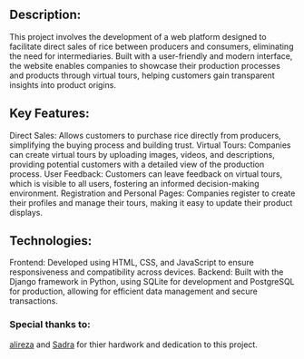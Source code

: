 ## Description:
This project involves the development of a web platform designed to facilitate direct sales of rice between producers and consumers, eliminating the need for intermediaries. Built with a user-friendly and modern interface, the website enables companies to showcase their production processes and products through virtual tours, helping customers gain transparent insights into product origins.
## Key Features:
Direct Sales: Allows customers to purchase rice directly from producers, simplifying the buying process and building trust.
Virtual Tours: Companies can create virtual tours by uploading images, videos, and descriptions, providing potential customers with a detailed view of the production process.
User Feedback: Customers can leave feedback on virtual tours, which is visible to all users, fostering an informed decision-making environment.
Registration and Personal Pages: Companies register to create their profiles and manage their tours, making it easy to update their product displays.
## Technologies:
Frontend: Developed using HTML, CSS, and JavaScript to ensure responsiveness and compatibility across devices.
Backend: Built with the Django framework in Python, using SQLite for development and PostgreSQL for production, allowing for efficient data management and secure transactions.
### Special thanks to:
[alireza](https://github.com/Alireza8Ch1) and [Sadra](https://github.com/sadra13810129) for thier hardwork and dedication to this project.
